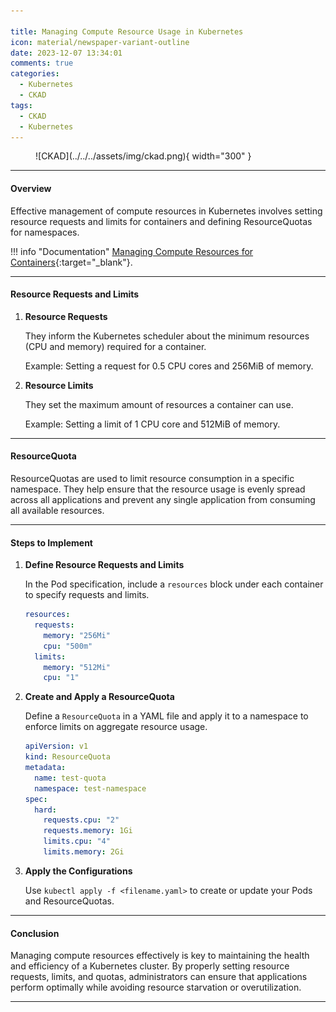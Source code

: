 ```yaml
---

title: Managing Compute Resource Usage in Kubernetes
icon: material/newspaper-variant-outline
date: 2023-12-07 13:34:01
comments: true
categories:
  - Kubernetes
  - CKAD
tags:
  - CKAD
  - Kubernetes
---
```


<!-- markdownlint-disable MD033 -->
<figure markdown="span">
  ![CKAD](../../../assets/img/ckad.png){ width="300" }
</figure>

---

#### Overview

Effective management of compute resources in Kubernetes involves setting resource requests and limits for containers and defining ResourceQuotas for namespaces.

!!! info "Documentation"
    [Managing Compute Resources for Containers](https://kubernetes.io/docs/concepts/configuration/manage-resources-containers/){:target="_blank"}.

---

#### Resource Requests and Limits

1. **Resource Requests**

    They inform the Kubernetes scheduler about the minimum resources (CPU and memory) required for a container.

    Example: Setting a request for 0.5 CPU cores and 256MiB of memory.

2. **Resource Limits**

    They set the maximum amount of resources a container can use.

    Example: Setting a limit of 1 CPU core and 512MiB of memory.

---

#### ResourceQuota

ResourceQuotas are used to limit resource consumption in a specific namespace. They help ensure that the resource usage is evenly spread across all applications and prevent any single application from consuming all available resources.

---

#### Steps to Implement

1. **Define Resource Requests and Limits**

    In the Pod specification, include a `resources` block under each container to specify requests and limits.

    ```yaml title="Example"
    resources:
      requests:
        memory: "256Mi"
        cpu: "500m"
      limits:
        memory: "512Mi"
        cpu: "1"
    ```

2. **Create and Apply a ResourceQuota**

    Define a `ResourceQuota` in a YAML file and apply it to a namespace to enforce limits on aggregate resource usage.

    ```yaml title="Managing Compute Resource Usage in KubernetesExample"
    apiVersion: v1
    kind: ResourceQuota
    metadata:
      name: test-quota
      namespace: test-namespace
    spec:
      hard:
        requests.cpu: "2"
        requests.memory: 1Gi
        limits.cpu: "4"
        limits.memory: 2Gi
    ```

3. **Apply the Configurations**

    Use `kubectl apply -f <filename.yaml>` to create or update your Pods and ResourceQuotas.

---

#### Conclusion

Managing compute resources effectively is key to maintaining the health and efficiency of a Kubernetes cluster. By properly setting resource requests, limits, and quotas, administrators can ensure that applications perform optimally while avoiding resource starvation or overutilization.

---
